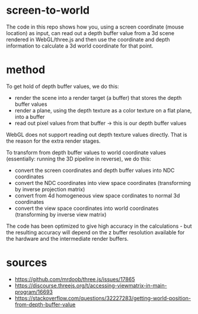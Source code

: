# screen-to-world

The code in this repo shows how you, using a screen coordinate (mouse location) as input, can read out a depth buffer value from a 3d scene rendered in WebGL/three.js and then use the coordinate and depth information to calculate a 3d world coordinate for that point.

# method

To get hold of depth buffer values, we do this:

- render the scene into a render target (a buffer) that stores the depth buffer values
- render a plane, using the depth texture as a color texture on a flat plane, into a buffer
- read out pixel values from that buffer -> this is our depth buffer values

WebGL does not support reading out depth texture values directly. That is the reason for the extra render stages.

To transform from depth buffer values to world coordinate values (essentially: running the 3D pipeline in reverse), we do this:

- convert the screen coordinates and depth buffer values into NDC coordinates
- convert the NDC coordinates into view space coordinates (transforming by inverse projection matrix)
- convert from 4d homogeneous view space cordinates to normal 3d coordinates
- convert the view space coordinates into world coordinates (transforming by inverse view matrix)

The code has been optimized to give high accuracy in the calculations - but the resulting accuracy will depend on the z buffer resolution available for the hardware and the intermediate render buffers.


# sources

- https://github.com/mrdoob/three.js/issues/17865
- https://discourse.threejs.org/t/accessing-viewmatrix-in-main-program/16693
- https://stackoverflow.com/questions/32227283/getting-world-position-from-depth-buffer-value
